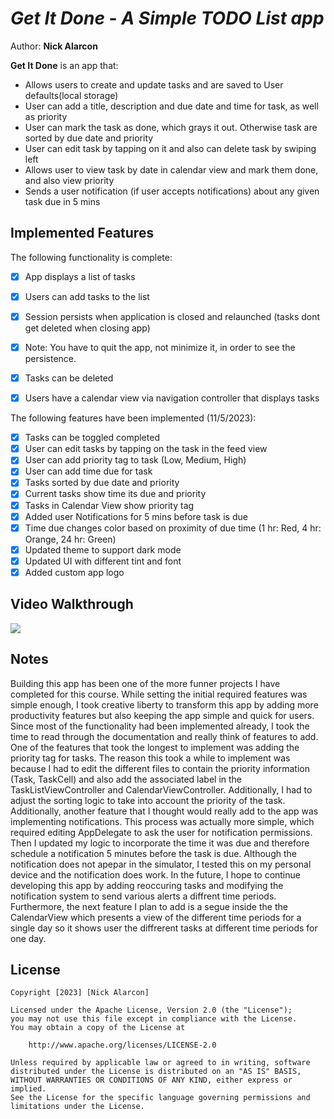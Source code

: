 # ***Get It Done*** - *A Simple TODO List app*

Author: **Nick Alarcon**

**Get It Done** is an app that:

- Allows users to create and update tasks and are saved to User defaults(local storage)
- User can add a title, description and due date and time for task, as well as priority
- User can mark the task as done, which grays it out. Otherwise task are sorted by due date and priority
- User can edit task by tapping on it and also can delete task by swiping left
- Allows user to view task by date in calendar view and mark them done, and also view priority
- Sends a user notification (if user accepts notifications) about any given task due in 5 mins

## Implemented Features

The following functionality is complete:

- [x] App displays a list of tasks
- [x] Users can add tasks to the list
- [x] Session persists when application is closed and relaunched (tasks dont get deleted when closing app) 
- [x] Note: You have to quit the app, not minimize it, in order to see the persistence.
- [x] Tasks can be deleted
- [x] Users have a calendar view via navigation controller that displays tasks    


The following features have been implemented (11/5/2023):

- [x] Tasks can be toggled completed
- [x] User can edit tasks by tapping on the task in the feed view
- [x] User can add priority tag to task (Low, Medium, High)
- [x] User can add time due for task
- [x] Tasks sorted by due date and priority
- [x] Current tasks show time its due and priority
- [x] Tasks in Calendar View show priority tag
- [x] Added user Notifications for 5 mins before task is due
- [x] Time due changes color based on proximity of due time (1 hr: Red, 4 hr: Orange, 24 hr: Green)
- [x] Updated theme to support dark mode
- [x] Updated UI with different tint and font
- [x] Added custom app logo

## Video Walkthrough

<a href="https://www.loom.com/share/18b346de1645430e9db6f87790239d31">
      <img style="max-width:300px;" src="https://cdn.loom.com/sessions/thumbnails/18b346de1645430e9db6f87790239d31-with-play.gif">
    </a>

## Notes

Building this app has been one of the more funner projects I have completed for this course. While setting the initial required features was simple enough, I took creative liberty to transform this app by adding more productivity features but also keeping the app simple and quick for users. Since most of the functionality had been implemented already, I took the time to read through the documentation and really think of features to add. One of the features that took the longest to implement was adding the priority tag for tasks. The reason this took a while to implement was because I had to edit the different files to contain the priority information (Task, TaskCell) and also add the associated label in the TaskListViewController and CalendarViewController. Additionally, I had to adjust the sorting logic to take into account the priority of the task.
Additionally, another feature that I thought would really add to the app was implementing notifications. This process was actually more simple, which required editing AppDelegate to ask the user for notification permissions. Then I updated my logic to incorporate the time it was due and therefore schedule a notification 5 minutes before the task is due. Although the notification does not apepar in the simulator, I tested this on my personal device and the notification does work. In the future, I hope to continue developing this app by adding reoccuring tasks and modifying the notification system to send various alerts a diffrent time periods. Furthermore, the next feature I plan to add is a segue inside the the CalendarView which presents a view of the different time periods for a single day so it shows user the diffrerent tasks at different time periods for one day.

## License

    Copyright [2023] [Nick Alarcon]

    Licensed under the Apache License, Version 2.0 (the "License");
    you may not use this file except in compliance with the License.
    You may obtain a copy of the License at

        http://www.apache.org/licenses/LICENSE-2.0

    Unless required by applicable law or agreed to in writing, software
    distributed under the License is distributed on an "AS IS" BASIS,
    WITHOUT WARRANTIES OR CONDITIONS OF ANY KIND, either express or implied.
    See the License for the specific language governing permissions and
    limitations under the License.
